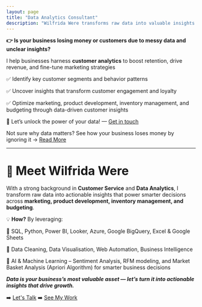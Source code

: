 ```yaml
---
layout: page
title: "Data Analytics Consultant" 
description: "Wilfrida Were transforms raw data into valuable insights for businesses. Learn more about data, customer data, analytics, and AI automation."
---
```


**👉 Is your business losing money or customers due to messy data and unclear insights?**

I help businesses harness **customer analytics** to boost retention, drive revenue, and fine-tune marketing strategies

✅ Identify key customer segments and behavior patterns

✅ Uncover insights that transform customer engagement and loyalty

✅ Optimize marketing, product development, inventory management, and budgeting through data-driven customer insights

🚀 Let’s unlock the power of your data! — [Get in touch](https://www.wilfridawere.com/contact/)

Not sure why data matters? See how your business loses money by ignoring it → [Read More](https://www.wilfridawere.com/the-silent-killer-of-businesses-unused-data/)

---

# 👋 <span style="font-size: 2rem; font-weight: bold;">Meet Wilfrida Were</span>

With a strong background in <span style="font-weight: bold;">Customer Service</span> and <span style="font-weight: bold;">Data Analytics</span>, I transform raw data into actionable insights that power smarter decisions across **marketing, product development, inventory management, and budgeting**.

💡 <span style="font-weight: bold;">How?</span> By leveraging:

🔹 SQL, Python, Power BI, Looker, Azure, Google BigQuery, Excel & Google Sheets

🔹 Data Cleaning, Data Visualisation, Web Automation, Business Intelligence

🔹 AI & Machine Learning – Sentiment Analysis, RFM modeling, and Market Basket Analysis (Apriori Algorithm) for smarter business decisions

***Data is your business’s most valuable asset — let’s turn it into actionable insights that drive growth.***

➡️ [Let's Talk](https://www.wilfridawere.com/contact/)
➡️ [See My Work](https://www.wilfridawere.com/portfolio/)

